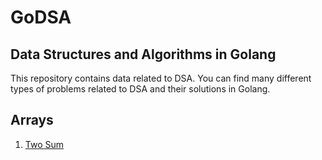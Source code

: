 # GoDSA

## Data Structures and Algorithms in Golang
This repository contains data related to DSA.
You can find many different types of problems related to DSA and their solutions in Golang.

## Arrays
1.  [Two Sum](Arrays/twoSum.go)